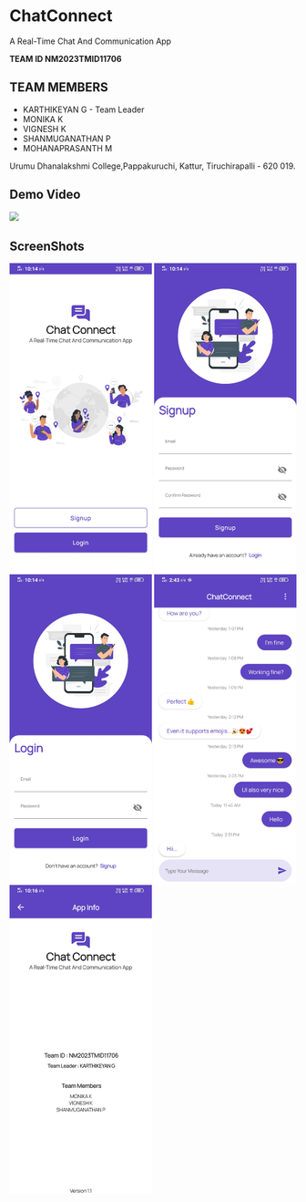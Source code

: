 # ChatConnect
A Real-Time Chat And Communication App


**TEAM ID NM2023TMID11706**

## TEAM MEMBERS
- KARTHIKEYAN G - Team Leader
- MONIKA K
- VIGNESH K
- SHANMUGANATHAN P
- MOHANAPRASANTH M

Urumu Dhanalakshmi College,Pappakuruchi, Kattur, Tiruchirapalli - 620 019.


<!-- <a href="https://drive.google.com/file/d/1djh24IByAQ2Cf2Pugnktq0W6tiAemefZ/view?usp=share_link">⬇️ Download APK 👈</a> -->

## Demo Video

[![](https://markdown-videos.deta.dev/youtube/aAKc_vb9YuI)](https://youtu.be/aAKc_vb9YuI)

<!-- <a href="https://drive.google.com/file/d/16KP3Cn-4_1VsnKmlmegA9Ada1DQnGngx/view?usp=share_link">⬇️ Download Video 👈</a> -->



<!-- <div align="left">
      <a href="https://www.youtube.com/watch?v=aAKc_vb9YuI">
         <img src="https://img.youtube.com/vi/aAKc_vb9YuI/0.jpg" style="width:60%;">
      </a>
</div> -->



## ScreenShots

<img alt="Authentication option screen" width="250px" src="https://github.com/karthikeyan9952/chatconnect/blob/master/screenshots/OnboardingScreen.jpg" />        <img alt="Signup screen" width="250px" src="https://github.com/karthikeyan9952/chatconnect/blob/master/screenshots/SignupScreen.jpg" />     <img alt="Login screen" width="250px" src="https://github.com/karthikeyan9952/chatconnect/blob/master/screenshots/LoginScreen.jpg" />     <img alt="Chat screen" width="250px" src="https://github.com/karthikeyan9952/chatconnect/blob/master/screenshots/ChatScreen.jpg" />    <img alt="AppInfo screen" width="250px" src="https://github.com/karthikeyan9952/chatconnect/blob/master/screenshots/AppInfoScreen.jpg" />
